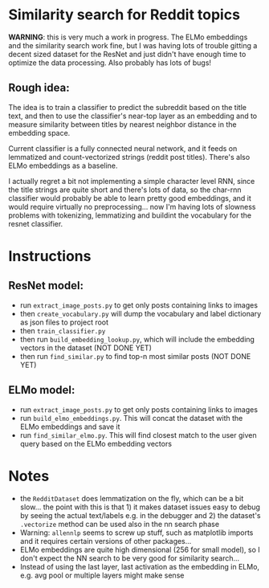 # Similarity search for Reddit topics

**WARNING**: this is very much a work in progress. The ELMo 
embeddings and the similarity search work fine, but I was having
lots of trouble gitting a decent sized dataset for the ResNet and
just didn't have enough time to optimize the data processing.
Also probably has lots of bugs!



## Rough idea:
The idea is to train a classifier to predict the subreddit based on the 
title text, and then to use the classifier's near-top 
layer as an embedding and to measure similarity between titles
by nearest neighbor distance in the embedding space.

Current classifier is a fully connected neural network, and it feeds
on lemmatized and count-vectorized strings (reddit post titles). 
There's also ELMo embeddings as a baseline.

I actually regret a bit not implementing a simple character 
level RNN, since the title strings are quite short and there's
lots of data, so the char-rnn classifier would probably be able
to learn pretty good embeddings, and it would require virtually
no preprocessing... now I'm having lots of slowness problems 
with tokenizing, lemmatizing and buildint the vocabulary for the
resnet classifier. 
 
# Instructions

## ResNet model:
* run `extract_image_posts.py` to get only posts containing 
links to images
* then `create_vocabulary.py` will dump the vocabulary and label dictionary as json files to project root
* then `train_classifier.py`
* then run `build_embedding_lookup.py`, which will include the 
embedding vectors in the dataset (NOT DONE YET)
* then run `find_similar.py` to find top-n most similar posts
(NOT DONE YET)

## ELMo model:
* run `extract_image_posts.py` to get only posts containing 
links to images
* run `build_elmo_embeddings.py`. This will concat the dataset
with the ELMo embeddings and save it
* run `find_similar_elmo.py`. This will find closest match to
the user given query based on the ELMo embedding vectors

# Notes
* the `RedditDataset` does lemmatization on the fly,
which can be a bit slow... the point with this is that 1) it makes
dataset issues easy to debug by seeing the actual text/labels e.g.
in the debugger and 2) the dataset's `.vectorize` method can be
used also in the nn search phase
* Warning: `allennlp` seems to screw up stuff, such as matplotlib
imports and it requires certain versions of other packages...
* ELMo embeddings are quite high dimensional (256 for small model), 
so I don't expect the NN search to be very good for similarity 
search...
* Instead of using the last layer, last activation as the embedding
in ELMo, e.g. avg pool or multiple layers might make sense

